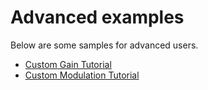 # Advanced examples

Below are some samples for advanced users.

 - [Custom Gain Tutorial](./custom_gain.md)
 - [Custom Modulation Tutorial](./custom_modulation.md)
 